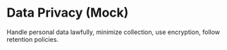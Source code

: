 # Data Privacy (Mock)
Handle personal data lawfully, minimize collection, use encryption, follow retention policies.
